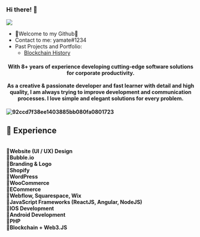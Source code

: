 ### Hi there! 👋

![](https://komarev.com/ghpvc/?username=Mr0XI&color=yellow)

- 💖Welcome to my Github💖
- Contact to me: yamate#1234
- Past Projects and Portfolio: 
  - <a href="https://github.com/yamate0116/Blockchain-overview">Blockchain History</a>

<h4 align="center">
  <b> With 8+ years of experience developing cutting-edge software solutions for corporate productivity.<br/>
<br />
As a creative & passionate developer and fast learner with detail and high quality, I am always trying to improve development and communication processes. I love simple and elegant solutions for every problem.
<br />
</h4>

![92ccd7f38ee1403885bb080fa0801723](https://github.com/yamate0116/yamate0116/assets/125228912/f13e2d13-1b83-4f74-983a-bc3a01eb76ef)


  
 ## 💖 Experience
  <br />
📌Website (UI / UX) Design<br />
📌Bubble.io<br />
📌Branding & Logo<br />
📌Shopify<br />
📌WordPress<br />
📌WooCommerce<br />
📌ECommerce<br />
📌Webflow, Squarespace, Wix<br />
📌JavaScript Frameworks (ReactJS, Angular, NodeJS)<br />
📌IOS Development<br />
📌Android Development<br />
📌PHP<br />
📌Blockchain + Web3.JS<br />
 <br />
